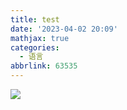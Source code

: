 ```yaml
---
title: test
date: '2023-04-02 20:09'
mathjax: true
categories:
  - 语言
abbrlink: 63535
---
```

![](test2/image-20230402204930238.png)



